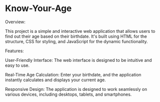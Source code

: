 # Know-Your-Age

Overview:

This project is a simple and interactive web application that allows users to find out their age based on their birthdate. It's built using HTML for the structure, CSS for styling, and JavaScript for the dynamic functionality.

Features:

User-Friendly Interface: The web interface is designed to be intuitive and easy to use.

Real-Time Age Calculation: Enter your birthdate, and the application instantly calculates and displays your current age.

Responsive Design: The application is designed to work seamlessly on various devices, including desktops, tablets, and smartphones.

